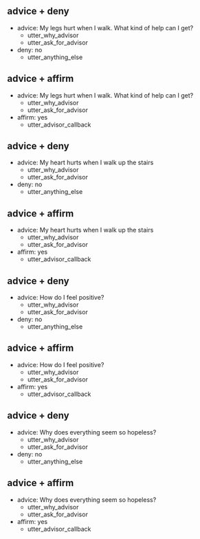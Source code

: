 ## advice + deny
* advice: My legs hurt when I walk. What kind of help can I get?
    - utter_why_advisor
    - utter_ask_for_advisor
* deny: no
  - utter_anything_else

 ## advice + affirm
* advice: My legs hurt when I walk. What kind of help can I get?
    - utter_why_advisor
    - utter_ask_for_advisor
* affirm: yes
  - utter_advisor_callback

## advice + deny
* advice: My heart hurts when I walk up the stairs
    - utter_why_advisor
    - utter_ask_for_advisor
* deny: no
  - utter_anything_else

 ## advice + affirm
* advice: My heart hurts when I walk up the stairs
    - utter_why_advisor
    - utter_ask_for_advisor
* affirm: yes
  - utter_advisor_callback

## advice + deny
* advice: How do I feel positive?
    - utter_why_advisor
    - utter_ask_for_advisor
* deny: no
  - utter_anything_else

 ## advice + affirm
* advice: How do I feel positive?
    - utter_why_advisor
    - utter_ask_for_advisor
* affirm: yes
  - utter_advisor_callback

## advice + deny
* advice: Why does everything seem so hopeless?
    - utter_why_advisor
    - utter_ask_for_advisor
* deny: no
  - utter_anything_else

 ## advice + affirm
* advice: Why does everything seem so hopeless?
    - utter_why_advisor
    - utter_ask_for_advisor
* affirm: yes
  - utter_advisor_callback
